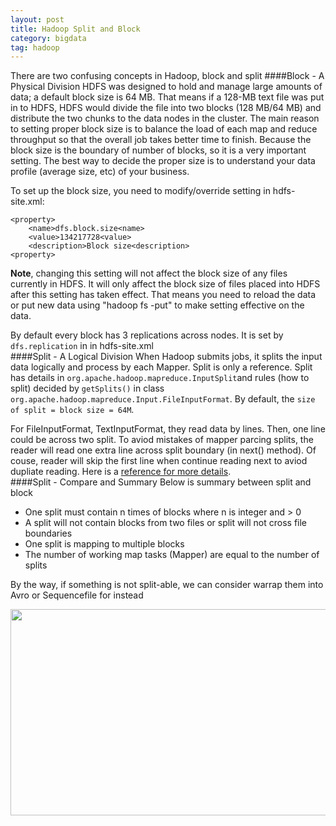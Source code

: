 ```yaml
---
layout: post
title: Hadoop Split and Block
category: bigdata
tag: hadoop
---
```

There are two confusing concepts in Hadoop, block and split
####Block - A Physical Division
HDFS was designed to hold and manage large amounts of data; a default block size is 64 MB. That means if a 128-MB text file was put in to HDFS, HDFS would divide the file into two blocks (128 MB/64 MB) and distribute the two chunks to the data nodes in the cluster. The main reason to setting proper block size is to balance the load of each map and reduce throughput so that the overall job takes better time to finish. Because the block size is the boundary of number of blocks, so it is a very important setting. The best way to decide the proper size is to understand your data profile (average size, etc) of your business.

To set up the block size, you need to modify/override setting in hdfs-site.xml:

    <property>
        <name>dfs.block.size<name>
        <value>134217728<value>
        <description>Block size<description>
    <property>
__Note__, changing this setting will not affect the block size of any files currently in HDFS. It will only affect the block size of files placed into HDFS after this setting has taken effect. That means you need to reload the data or put new data using "hadoop fs -put" to make setting effective on the data.

By default every block has 3 replications across nodes. It is set by `dfs.replication` in in hdfs-site.xml
<br>
####Split - A Logical Division
When Hadoop submits jobs, it splits the input data logically and process by each Mapper. Split is only a reference. Split has details in `org.apache.hadoop.mapreduce.InputSplit`and rules (how to split) decided by `getSplits()` in class `org.apache.hadoop.mapreduce.Input.FileInputFormat`. By default, the `size of split = block size = 64M`.

For FileInputFormat, TextInputFormat, they read data by lines. Then, one line could be across two split. To aviod mistakes of mapper parcing splits, the reader will read one extra line across split boundary (in next() method). Of couse, reader will skip the first line when continue reading next to aviod dupliate reading. Here is a [reference for more details](http://my.oschina.net/xiangchen/blog/99653).
<br>
####Split - Compare and Summary
Below is summary between split and block

* One split must contain n times of blocks where n is integer and > 0
* A split will not contain blocks from two files or split will not cross file boundaries
* One split is mapping to multiple blocks
* The number of working map tasks (Mapper) are equal to the number of splits

By the way, if something is not split-able, we can consider warrap them into Avro or Sequencefile for instead

<a href="http://i.imgur.com/OuU4CYW.png" target="_blank"><img src="http://i.imgur.com/OuU4CYW.png" width="700" height="330" /></a>
